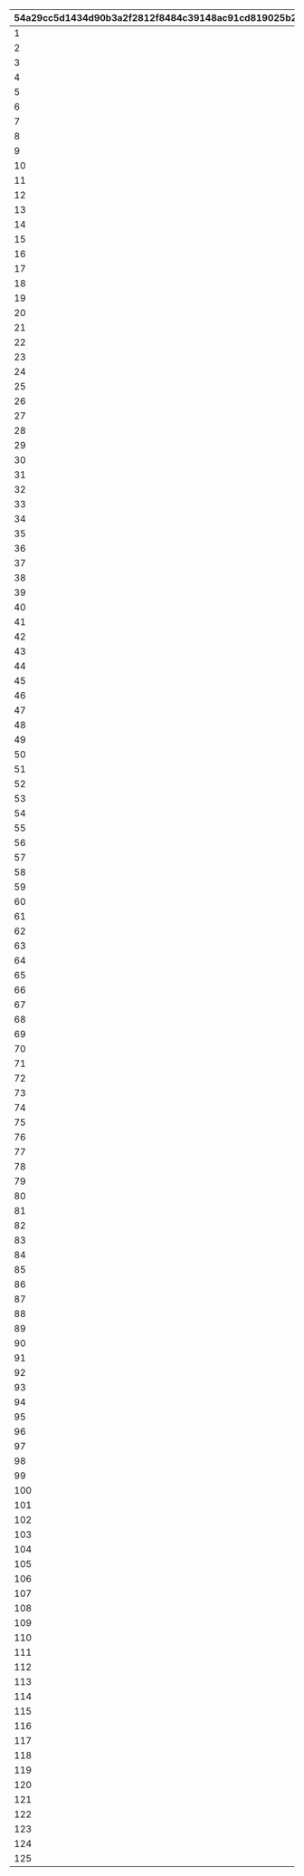 |54a29cc5d1434d90b3a2f2812f8484c39148ac91cd819025b27d248cb4aa345e|2400b81c76d669aca99ab481c095a6b5003895114607fd8cba6ff53d9c3e2a76|1c88d0085d8b630fa76a8a083423cc6c586c7ed75b71ead1dcc2a659d82ccd13|1d770c2991c21e5a88970ea1a41dad8eaa1dfb759820c24d0d682fcdc97ef203|b142e9e0b372f764e94ba911c088de16da438e04b5ecfae857b1a68df11d8c99|460cc9eeced767e1c1e37fcd61f6d35c467e448b8a6b47f336a712d3a71347ea|61ee59993b25bdd275e9c39096644879bebef562fd2b050b637e57c3b882e990|52f19e0082a2a758bfdcd3e49465ea5f39f60cbc957e26f829ed96b2816bab55|
| --- | --- | --- | --- | --- | --- | --- | --- |
|1|1|96001|1|21952|2|1|20000|
|2|1|96001|1|21904|2|1|10000|
|3|1|96001|1|41000|2|1|10000|
|4|5|96001|5|31803|2|1|2000|
|5|5|96001|5|31215|2|1|1500|
|6|5|96001|5|31210|2|1|1500|
|7|5|96001|5|31211|2|1|1500|
|8|10|96001|5|90005|2|1|1250|
|9|20|96001|10|140001|4|1|500|
|10|10|96001|5|25001|2|1|500|
|11|5|96001|5|150003|4|1|100|
|12|5|96001|5|150004|4|1|130|
|13|5|96001|5|150005|4|1|150|
|14|5|96001|5|150006|4|1|180|
|15|5|96001|5|150007|4|1|200|
|16|5|96001|5|150008|4|1|230|
|17|5|96001|100|20004|2|1|500|
|18|5|96001|100|22003|2|1|200|
|19|0|96001|100|20004|2|1|1000|
|20|0|96001|100|22003|2|1|400|
|21|1|96002|1|21952|2|2|20000|
|22|1|96002|1|21904|2|2|10000|
|23|1|96002|1|41000|2|2|10000|
|24|5|96002|5|31233|2|2|1500|
|25|5|96002|5|31229|2|2|1500|
|26|5|96002|5|31225|2|2|1500|
|27|10|96002|5|90005|2|2|1250|
|28|20|96002|10|140001|4|2|500|
|29|10|96002|5|25001|2|2|500|
|30|5|96002|5|150003|4|2|100|
|31|5|96002|5|150004|4|2|130|
|32|5|96002|5|150005|4|2|150|
|33|5|96002|5|150006|4|2|180|
|34|5|96002|5|150007|4|2|200|
|35|5|96002|5|150008|4|2|230|
|36|5|96002|100|20004|2|2|500|
|37|5|96002|100|22003|2|2|200|
|38|0|96002|100|20004|2|2|1000|
|39|0|96002|100|22003|2|2|400|
|40|1|96003|1|21952|2|3|20000|
|41|1|96003|1|21905|2|3|10000|
|42|1|96003|1|41000|2|3|10000|
|43|5|96003|5|31805|2|3|2000|
|44|5|96003|5|31240|2|3|1500|
|45|5|96003|5|31238|2|3|1500|
|46|5|96003|5|31236|2|3|1500|
|47|5|96003|10|90005|2|3|2500|
|48|5|96003|50|140001|4|3|2500|
|49|5|96003|5|25001|2|3|500|
|50|5|96003|30|150003|4|3|500|
|51|5|96003|30|150004|4|3|650|
|52|5|96003|30|150005|4|3|750|
|53|5|96003|30|150006|4|3|900|
|54|5|96003|30|150007|4|3|1000|
|55|5|96003|30|150008|4|3|1150|
|56|5|96003|500|20004|2|3|2500|
|57|5|96003|500|22003|2|3|1000|
|58|0|96003|100|20004|2|3|1000|
|59|0|96003|100|22003|2|3|400|
|60|1|96004|1|21952|2|4|20000|
|61|1|96004|1|21905|2|4|10000|
|62|2|96004|1|41000|2|4|10000|
|63|5|96004|5|31807|2|4|2000|
|64|5|96004|5|31245|2|4|1500|
|65|5|96004|5|31248|2|4|1500|
|66|5|96004|5|31250|2|4|1500|
|67|5|96004|5|31091|2|4|1500|
|68|5|96004|10|90005|2|4|2500|
|69|10|96004|50|140001|4|4|2500|
|70|10|96004|10|25001|2|4|1000|
|71|5|96004|30|150003|4|4|500|
|72|5|96004|30|150004|4|4|650|
|73|5|96004|30|150005|4|4|750|
|74|5|96004|30|150006|4|4|900|
|75|5|96004|30|150007|4|4|1000|
|76|5|96004|30|150008|4|4|1150|
|77|5|96004|30|150009|4|4|1300|
|78|5|96004|500|20004|2|4|2500|
|79|5|96004|500|22003|2|4|1000|
|80|0|96004|100|20004|2|4|1000|
|81|0|96004|100|22003|2|4|400|
|82|1|96005|1|25101|2|5|20000|
|83|1|96005|1|21952|2|5|20000|
|84|1|96005|1|21905|2|5|10000|
|85|2|96005|1|41000|2|5|10000|
|86|5|96005|5|31200|2|5|1500|
|87|5|96005|5|31253|2|5|1500|
|88|5|96005|5|31255|2|5|1500|
|89|5|96005|5|31256|2|5|1500|
|90|5|96005|10|90005|2|5|2500|
|91|10|96005|50|140001|4|5|2500|
|92|10|96005|10|25001|2|5|1000|
|93|5|96005|30|150003|4|5|500|
|94|5|96005|30|150004|4|5|650|
|95|5|96005|30|150005|4|5|750|
|96|5|96005|30|150006|4|5|900|
|97|5|96005|30|150007|4|5|1000|
|98|5|96005|30|150008|4|5|1150|
|99|5|96005|30|150009|4|5|1300|
|100|5|96005|500|20004|2|5|2500|
|101|5|96005|500|22003|2|5|1000|
|102|0|96005|100|20004|2|5|1000|
|103|0|96005|100|22003|2|5|400|
|104|1|96006|1|25101|2|6|20000|
|105|1|96006|1|21952|2|6|20000|
|106|1|96006|1|21905|2|6|10000|
|107|2|96006|1|41000|2|6|10000|
|108|5|96006|5|31262|2|6|1500|
|109|5|96006|5|31266|2|6|1500|
|110|5|96006|5|31269|2|6|1500|
|111|5|96006|5|31271|2|6|1500|
|112|5|96006|10|90005|2|6|2500|
|113|10|96006|50|140001|4|6|2500|
|114|10|96006|10|25001|2|6|1000|
|115|5|96006|30|150003|4|6|500|
|116|5|96006|30|150004|4|6|650|
|117|5|96006|30|150005|4|6|750|
|118|5|96006|30|150006|4|6|900|
|119|5|96006|30|150007|4|6|1000|
|120|5|96006|30|150008|4|6|1150|
|121|5|96006|30|150009|4|6|1300|
|122|5|96006|500|20004|2|6|2500|
|123|5|96006|500|22003|2|6|1000|
|124|0|96006|100|20004|2|6|1000|
|125|0|96006|100|22003|2|6|400|
